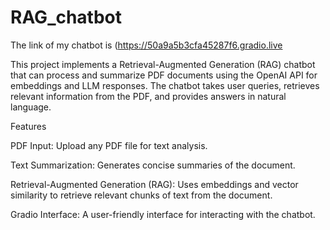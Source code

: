 # RAG_chatbot
The link of my chatbot is (https://50a9a5b3cfa45287f6.gradio.live

This project implements a Retrieval-Augmented Generation (RAG) chatbot that can process and summarize PDF documents using the OpenAI API for embeddings and LLM responses. The chatbot takes user queries, retrieves relevant information from the PDF, and provides answers in natural language.


Features

PDF Input: Upload any PDF file for text analysis.

Text Summarization: Generates concise summaries of the document.

Retrieval-Augmented Generation (RAG): Uses embeddings and vector similarity to retrieve relevant chunks of text from the document.

Gradio Interface: A user-friendly interface for interacting with the chatbot.
